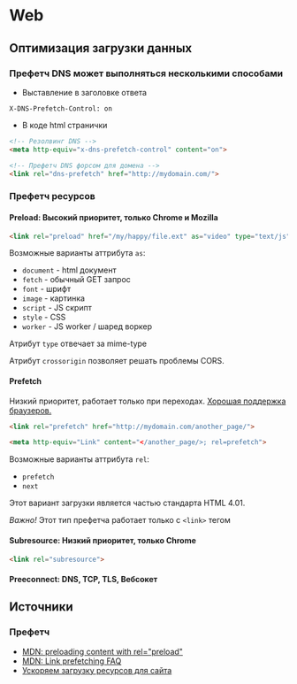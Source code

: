 # Web 

## Оптимизация загрузки данных 

### Префетч DNS может выполняться несколькими способами

* Выставление в заголовке ответа

```
X-DNS-Prefetch-Control: on
```

* В коде html странички

``` html
<!-- Резолвинг DNS -->
<meta http-equiv="x-dns-prefetch-control" content="on">

<!-- Префетч DNS форсом для домена -->
<link rel="dns-prefetch" href="http://mydomain.com/">
```

### Префетч ресурсов

#### Preload: Высокий приоритет, только Chrome и Mozilla

``` html
<link rel="preload" href="/my/happy/file.ext" as="video" type="text/js" crossorigin="anonymous">
```
Возможные варианты аттрибута `as`:

* `document` - html документ
* `fetch` - обычный GET запрос
* `font` - шрифт
* `image` - картинка
* `script` - JS скрипт
* `style` - CSS
* `worker` - JS worker / шаред воркер

Атрибут `type` отвечает за mime-type

Атрибут `crossorigin` позволяет решать проблемы CORS.

#### Prefetch

Низкий приоритет, работает только при переходах. [Хорошая поддержка браузеров.](https://caniuse.com/#search=Prefetch)

``` html
<link rel="prefetch" href="http://mydomain.com/another_page/">

<meta http-equiv="Link" content="</another_page/>; rel=prefetch">
```

Возможные варианты аттрибута `rel`:

* `prefetch`
* `next`

Этот вариант загрузки является частью стандарта HTML 4.01.

*Важно!*
Этот тип префетча работает только с ``<link>`` тегом

#### Subresource: Низкий приоритет, только Chrome

``` html
<link rel="subresource">
```

#### Preeconnect: DNS, TCP, TLS, Вебсокет

## Источники

### Префетч

* [MDN: preloading content with rel="preload"](https://developer.mozilla.org/en-US/docs/Web/HTML/Preloading_content)
* [MDN: Link prefetching FAQ](https://developer.mozilla.org/en-US/docs/Web/HTTP/Link_prefetching_FAQ)
* [Ускоряем загрузку ресурсов для сайта](https://ymatuhin.ru/front-end/html5-link-prefetch/)
